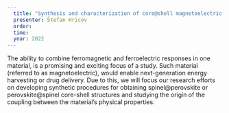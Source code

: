 ```yaml
---
  title: "Synthesis and characterization of core@shell magnetoelectric structures"
  presenter: Štefan Hricov
  order: 
  time: 
  year: 2022
---
```

The ability to combine ferromagnetic and ferroelectric responses in one material, is a promising and exciting focus of a study. Such material (referred to as magnetoelectric), would enable next-generation energy harvesting or drug delivery. Due to this, we will focus our research efforts on developing synthetic procedures for obtaining spinel@perovskite or perovskite@spinel core-shell structures and studying the origin of the coupling between the material’s physical properties.